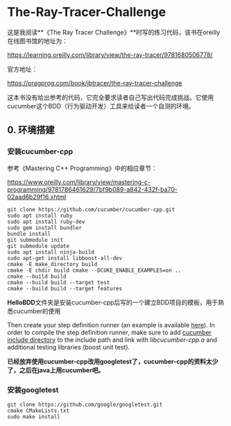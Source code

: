 # The-Ray-Tracer-Challenge

这是我阅读**《The Ray Tracer Challenge》**时写的练习代码，该书在oreilly在线图书馆的地址为：

https://learning.oreilly.com/library/view/the-ray-tracer/9781680506778/

官方地址：

https://pragprog.com/book/jbtracer/the-ray-tracer-challenge

这本书没有给出参考的代码，它完全要求读者自己写出代码完成挑战。它使用cucumber这个BDD（行为驱动开发）工具来给读者一个自测的环境。

## 0. 环境搭建

### 安装cucumber-cpp

参考《Mastering C++ Programming》中的相应章节：

https://www.oreilly.com/library/view/mastering-c-programming/9781786461629/7bf9b089-a842-432f-ba70-02aad6b29f16.xhtml

```shell
git clone https://github.com/cucumber/cucumber-cpp.git
sudo apt install ruby
sudo apt install ruby-dev
sudo gem install bundler
bundle install
git submodule init
git submodule update
sudo apt install ninja-build
sudo apt-get install libboost-all-dev
cmake -E make_directory build
cmake -E chdir build cmake --DCUKE_ENABLE_EXAMPLES=on ..
cmake --build build
cmake --build build --target test
cmake --build build --target features
```

**HelloBDD**文件夹是安装cucumber-cpp后写的一个建立BDD项目的模板，用于熟悉cucumber的使用

Then create your step definition runner (an example is available [here](https://github.com/cucumber/cucumber-cpp/blob/master/examples/Calc/features/step_definitions/BoostCalculatorSteps.cpp)). In order to compile the step definition runner, make sure to add [cucumber include directory](https://github.com/cucumber/cucumber-cpp/blob/master/includes) to the include path and link with *libcucumber-cpp.a* and additional testing libraries (boost unit test).

**已经放弃使用cucumber-cpp改用googletest了，cucumber-cpp的资料太少了，之后在java上用cucumber吧。**

### 安装googletest

```shell
git clone https://github.com/google/googletest.git
cmake CMakeLists.txt
sudo make install
```

